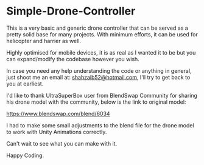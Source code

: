 # Simple-Drone-Controller

This is a very basic and generic drone controller that can be served as a pretty solid base for many projects. With minimum efforts, it can be used for helicopter and harrier as well.

Highly optimised for mobile devices, it is as real as I wanted it to be but you can expand/modify the codebase however you wish.

In case you need any help understanding the code or anything in general, just shoot me an email at: shahzaib52@hotmail.com, I'll try to get back to you at earliest.

I'd like to thank UltraSuperBox user from BlendSwap Community for sharing his drone model with the community, below is the link to original model:

https://www.blendswap.com/blend/6034

I had to make some small adjustments to the blend file for the drone model to work with Unity Animations correctly.

Can't wait to see what you can make with it.

Happy Coding.
